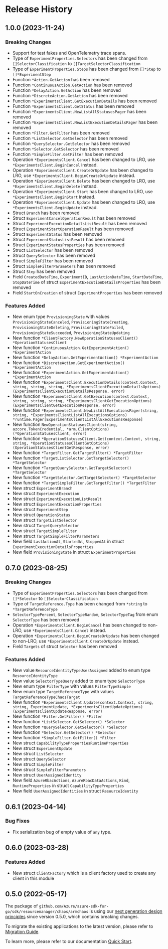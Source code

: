 # Release History

## 1.0.0 (2023-11-24)
### Breaking Changes

- Support for test fakes and OpenTelemetry trace spans.
- Type of `ExperimentProperties.Selectors` has been changed from `[]SelectorClassification` to `[]TargetSelectorClassification`
- Type of `ExperimentProperties.Steps` has been changed from `[]*Step` to `[]*ExperimentStep`
- Function `*Action.GetAction` has been removed
- Function `*ContinuousAction.GetAction` has been removed
- Function `*DelayAction.GetAction` has been removed
- Function `*DiscreteAction.GetAction` has been removed
- Function `*ExperimentsClient.GetExecutionDetails` has been removed
- Function `*ExperimentsClient.GetStatus` has been removed
- Function `*ExperimentsClient.NewListAllStatusesPager` has been removed
- Function `*ExperimentsClient.NewListExecutionDetailsPager` has been removed
- Function `*Filter.GetFilter` has been removed
- Function `*ListSelector.GetSelector` has been removed
- Function `*QuerySelector.GetSelector` has been removed
- Function `*Selector.GetSelector` has been removed
- Function `*SimpleFilter.GetFilter` has been removed
- Operation `*ExperimentsClient.Cancel` has been changed to LRO, use `*ExperimentsClient.BeginCancel` instead.
- Operation `*ExperimentsClient.CreateOrUpdate` has been changed to LRO, use `*ExperimentsClient.BeginCreateOrUpdate` instead.
- Operation `*ExperimentsClient.Delete` has been changed to LRO, use `*ExperimentsClient.BeginDelete` instead.
- Operation `*ExperimentsClient.Start` has been changed to LRO, use `*ExperimentsClient.BeginStart` instead.
- Operation `*ExperimentsClient.Update` has been changed to LRO, use `*ExperimentsClient.BeginUpdate` instead.
- Struct `Branch` has been removed
- Struct `ExperimentCancelOperationResult` has been removed
- Struct `ExperimentExecutionDetailsListResult` has been removed
- Struct `ExperimentStartOperationResult` has been removed
- Struct `ExperimentStatus` has been removed
- Struct `ExperimentStatusListResult` has been removed
- Struct `ExperimentStatusProperties` has been removed
- Struct `ListSelector` has been removed
- Struct `QuerySelector` has been removed
- Struct `SimpleFilter` has been removed
- Struct `SimpleFilterParameters` has been removed
- Struct `Step` has been removed
- Field `CreatedDateTime`, `ExperimentID`, `LastActionDateTime`, `StartDateTime`, `StopDateTime` of struct `ExperimentExecutionDetailsProperties` has been removed
- Field `StartOnCreation` of struct `ExperimentProperties` has been removed

### Features Added

- New enum type `ProvisioningState` with values `ProvisioningStateCanceled`, `ProvisioningStateCreating`, `ProvisioningStateDeleting`, `ProvisioningStateFailed`, `ProvisioningStateSucceeded`, `ProvisioningStateUpdating`
- New function `*ClientFactory.NewOperationStatusesClient() *OperationStatusesClient`
- New function `*ContinuousAction.GetExperimentAction() *ExperimentAction`
- New function `*DelayAction.GetExperimentAction() *ExperimentAction`
- New function `*DiscreteAction.GetExperimentAction() *ExperimentAction`
- New function `*ExperimentAction.GetExperimentAction() *ExperimentAction`
- New function `*ExperimentsClient.ExecutionDetails(context.Context, string, string, string, *ExperimentsClientExecutionDetailsOptions) (ExperimentsClientExecutionDetailsResponse, error)`
- New function `*ExperimentsClient.GetExecution(context.Context, string, string, string, *ExperimentsClientGetExecutionOptions) (ExperimentsClientGetExecutionResponse, error)`
- New function `*ExperimentsClient.NewListAllExecutionsPager(string, string, *ExperimentsClientListAllExecutionsOptions) *runtime.Pager[ExperimentsClientListAllExecutionsResponse]`
- New function `NewOperationStatusesClient(string, azcore.TokenCredential, *arm.ClientOptions) (*OperationStatusesClient, error)`
- New function `*OperationStatusesClient.Get(context.Context, string, string, *OperationStatusesClientGetOptions) (OperationStatusesClientGetResponse, error)`
- New function `*TargetFilter.GetTargetFilter() *TargetFilter`
- New function `*TargetListSelector.GetTargetSelector() *TargetSelector`
- New function `*TargetQuerySelector.GetTargetSelector() *TargetSelector`
- New function `*TargetSelector.GetTargetSelector() *TargetSelector`
- New function `*TargetSimpleFilter.GetTargetFilter() *TargetFilter`
- New struct `ExperimentBranch`
- New struct `ExperimentExecution`
- New struct `ExperimentExecutionListResult`
- New struct `ExperimentExecutionProperties`
- New struct `ExperimentStep`
- New struct `OperationStatus`
- New struct `TargetListSelector`
- New struct `TargetQuerySelector`
- New struct `TargetSimpleFilter`
- New struct `TargetSimpleFilterParameters`
- New field `LastActionAt`, `StartedAt`, `StoppedAt` in struct `ExperimentExecutionDetailsProperties`
- New field `ProvisioningState` in struct `ExperimentProperties`


## 0.7.0 (2023-08-25)
### Breaking Changes

- Type of `ExperimentProperties.Selectors` has been changed from `[]*Selector` to `[]SelectorClassification`
- Type of `TargetReference.Type` has been changed from `*string` to `*TargetReferenceType`
- `SelectorTypePercent`, `SelectorTypeRandom`, `SelectorTypeTag` from enum `SelectorType` has been removed
- Operation `*ExperimentsClient.BeginCancel` has been changed to non-LRO, use `*ExperimentsClient.Cancel` instead.
- Operation `*ExperimentsClient.BeginCreateOrUpdate` has been changed to non-LRO, use `*ExperimentsClient.CreateOrUpdate` instead.
- Field `Targets` of struct `Selector` has been removed

### Features Added

- New value `ResourceIdentityTypeUserAssigned` added to enum type `ResourceIdentityType`
- New value `SelectorTypeQuery` added to enum type `SelectorType`
- New enum type `FilterType` with values `FilterTypeSimple`
- New enum type `TargetReferenceType` with values `TargetReferenceTypeChaosTarget`
- New function `*ExperimentsClient.Update(context.Context, string, string, ExperimentUpdate, *ExperimentsClientUpdateOptions) (ExperimentsClientUpdateResponse, error)`
- New function `*Filter.GetFilter() *Filter`
- New function `*ListSelector.GetSelector() *Selector`
- New function `*QuerySelector.GetSelector() *Selector`
- New function `*Selector.GetSelector() *Selector`
- New function `*SimpleFilter.GetFilter() *Filter`
- New struct `CapabilityTypePropertiesRuntimeProperties`
- New struct `ExperimentUpdate`
- New struct `ListSelector`
- New struct `QuerySelector`
- New struct `SimpleFilter`
- New struct `SimpleFilterParameters`
- New struct `UserAssignedIdentity`
- New field `AzureRbacActions`, `AzureRbacDataActions`, `Kind`, `RuntimeProperties` in struct `CapabilityTypeProperties`
- New field `UserAssignedIdentities` in struct `ResourceIdentity`


## 0.6.1 (2023-04-14)
### Bug Fixes

- Fix serialization bug of empty value of `any` type.

## 0.6.0 (2023-03-28)
### Features Added

- New struct `ClientFactory` which is a client factory used to create any client in this module


## 0.5.0 (2022-05-17)

The package of `github.com/Azure/azure-sdk-for-go/sdk/resourcemanager/chaos/armchaos` is using our [next generation design principles](https://azure.github.io/azure-sdk/general_introduction.html) since version 0.5.0, which contains breaking changes.

To migrate the existing applications to the latest version, please refer to [Migration Guide](https://aka.ms/azsdk/go/mgmt/migration).

To learn more, please refer to our documentation [Quick Start](https://aka.ms/azsdk/go/mgmt).
